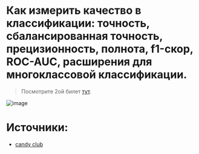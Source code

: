 # Как измерить качество в классификации: точность, сбалансированная точность, прецизионность, полнота, f1-скор, ROC-AUC, расширения для многоклассовой классификации.

> Посмотрите 2ой билет [тут](./candy_club.pdf).

![image](https://github.com/user-attachments/assets/ac5c60d3-18f8-4de1-9699-8c3acfc3670d)


# Источники:

- [candy club](./candy_club.pdf)
